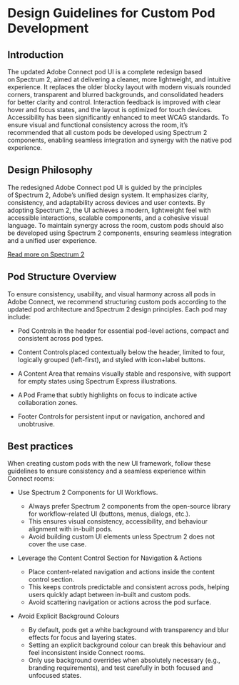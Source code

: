 # Design Guidelines for Custom Pod Development

## Introduction 

The updated Adobe Connect pod UI is a complete redesign based on Spectrum 2, aimed at delivering a cleaner, more lightweight, and intuitive experience. It replaces the older blocky layout with modern visuals rounded corners, transparent and blurred backgrounds, and consolidated headers for better clarity and control. Interaction feedback is improved with clear hover and focus states, and the layout is optimized for touch devices. Accessibility has been significantly enhanced to meet WCAG standards. To ensure visual and functional consistency across the room, it’s recommended that all custom pods be developed using Spectrum 2 components, enabling seamless integration and synergy with the native pod experience.  

## Design Philosophy 

The redesigned Adobe Connect pod UI is guided by the principles of Spectrum 2, Adobe’s unified design system. It emphasizes clarity, consistency, and adaptability across devices and user contexts. By adopting Spectrum 2, the UI achieves a modern, lightweight feel with accessible interactions, scalable components, and a cohesive visual language. To maintain synergy across the room, custom pods should also be developed using Spectrum 2 components, ensuring seamless integration and a unified user experience. 

 
[Read more on Spectrum 2](https://react-spectrum.adobe.com/s2/index.html?path=/) 

 
## Pod Structure Overview 

To ensure consistency, usability, and visual harmony across all pods in Adobe Connect, we recommend structuring custom pods according to the updated pod architecture and Spectrum 2 design principles. Each pod may include: 

- Pod Controls in the header for essential pod-level actions, compact and consistent across pod types. 

- Content Controls placed contextually below the header, limited to four, logically grouped (left-first), and styled with icon+label buttons. 

- A Content Area that remains visually stable and responsive, with support for empty states using Spectrum Express illustrations. 

- A Pod Frame that subtly highlights on focus to indicate active collaboration zones. 

- Footer Controls for persistent input or navigation, anchored and unobtrusive. 

 
## Best practices

When creating custom pods with the new UI framework, follow these guidelines to ensure consistency and a seamless experience within Connect rooms: 

- Use Spectrum 2 Components for UI Workflows.

  - Always prefer Spectrum 2 components from the open-source library for workflow-related UI (buttons, menus, dialogs, etc.). 
  - This ensures visual consistency, accessibility, and behaviour alignment with in-built pods. 
  - Avoid building custom UI elements unless Spectrum 2 does not cover the use case.
    
- Leverage the Content Control Section for Navigation & Actions 
  - Place content-related navigation and actions inside the content control section. 
  - This keeps controls predictable and consistent across pods, helping users quickly adapt between in-built and custom pods. 
  - Avoid scattering navigation or actions across the pod surface. 

- Avoid Explicit Background Colours 
  - By default, pods get a white background with transparency and blur effects for focus and layering states. 
  - Setting an explicit background colour can break this behaviour and feel inconsistent inside Connect rooms. 
  - Only use background overrides when absolutely necessary (e.g., branding requirements), and test carefully in both focused and unfocused states. 
